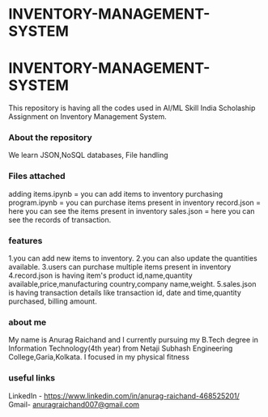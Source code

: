 # INVENTORY-MANAGEMENT-SYSTEM
# INVENTORY-MANAGEMENT-SYSTEM
This repository is having all the codes used in AI/ML Skill India Scholaship Assignment on Inventory Management System.

### About the repository
We learn JSON,NoSQL databases, File handling

### Files attached
adding items.ipynb = you can add items to inventory 
purchasing program.ipynb = you can purchase items present in inventory
record.json = here you can see the items present in inventory 
sales.json = here you can see the records of transaction.

### features
1.you can add new items to inventory.
2.you can also update the quantities available.
3.users can purchase multiple items present in inventory
4.record.json is having item's product id,name,quantity available,price,manufacturing country,company name,weight.
5.sales.json is having transaction details like transaction id, date and time,quantity purchased, billing amount.

### about me
My name is Anurag Raichand and I currently pursuing my B.Tech degree in Information Technology(4th year) from Netaji Subhash Engineering College,Garia,Kolkata.
I focused in my physical fitness

### useful links
LinkedIn - https://www.linkedin.com/in/anurag-raichand-468525201/
Gmail- anuragraichand007@gmail.com
